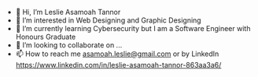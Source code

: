 - 👋 Hi, I’m Leslie Asamoah Tannor
- 👀 I’m interested in Web Designing and Graphic Designing
- 🌱 I’m currently learning Cybersecurity but I am a Software Engineer with Honours Graduate
- 💞️ I’m looking to collaborate on ...
- 📫 How to reach me asamoah.leslie@gmail.com or by LinkedIn https://www.linkedin.com/in/leslie-asamoah-tannor-863aa3a6/

<!---
La2crt/La2crt is a ✨ special ✨ repository because its `README.md` (this file) appears on your GitHub profile.
You can click the Preview link to take a look at your changes.
--->
